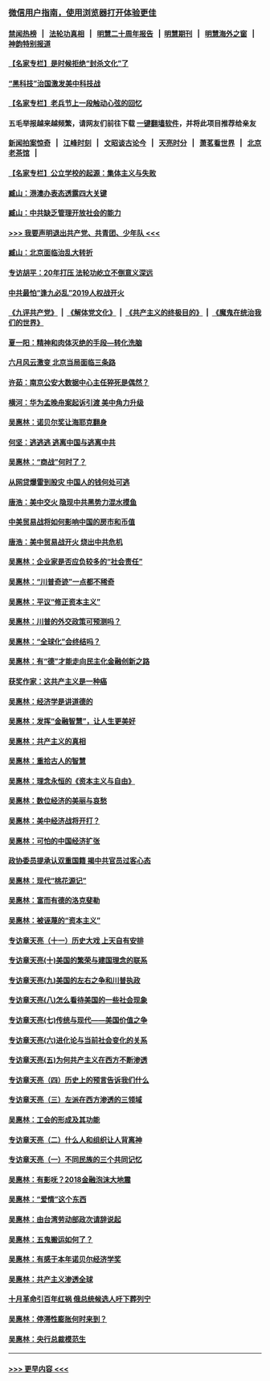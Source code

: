### [微信用户指南，使用浏览器打开体验更佳](https://github.com/gfw-breaker/banned-news1/blob/master/indexes/wechat-guide.md?t=0)
#### [禁闻热榜](热点新闻.md?t=0)  &nbsp;&nbsp;|&nbsp;&nbsp; [法轮功真相](https://github.com/gfw-breaker/truth/blob/master/README.md?t=0) &nbsp;&nbsp;|&nbsp;&nbsp; [明慧二十周年报告](https://github.com/gfw-breaker/mh-reports/blob/master/README.md?t=0) &nbsp;&nbsp;|&nbsp;&nbsp;[明慧期刊](https://github.com/gfw-breaker/mh-qikan) &nbsp;&nbsp;|&nbsp;&nbsp; [明慧海外之窗](https://github.com/gfw-breaker/mh-news/blob/master/README.md?t=0) &nbsp;&nbsp;|&nbsp;&nbsp; [神韵特别报道](https://github.com/gfw-breaker/mh-news/blob/master/shenyun.md?t=0)
#### [【名家专栏】是时候拒绝“封杀文化”了](../pages/nsc423/n11814093.md?t=02100111) 
#### [“黑科技”治国激发美中科技战](../pages/nsc423/n11638056.md?t=02100111) 
#### [【名家专栏】老兵节上一段触动心弦的回忆](../pages/nsc423/n11646016.md?t=02100111) 
#### 五毛举报越来越频繁，请网友们前往下载 [一键翻墙软件](https://github.com/gfw-breaker/ssr-accounts)，并将此项目推荐给亲友
#### [新闻拍案惊奇](https://github.com/gfw-breaker/banned-news1/blob/master/pages/link4.md) &nbsp;&nbsp;|&nbsp;&nbsp; [江峰时刻](https://github.com/gfw-breaker/banned-news1/blob/master/pages/link4.md) &nbsp;&nbsp;|&nbsp;&nbsp; [文昭谈古论今](https://github.com/gfw-breaker/banned-news1/blob/master/pages/link4.md) &nbsp;&nbsp;|&nbsp;&nbsp; [天亮时分](https://github.com/gfw-breaker/banned-news1/blob/master/pages/link4.md) &nbsp;&nbsp;|&nbsp;&nbsp; [萧茗看世界](https://github.com/gfw-breaker/banned-news1/blob/master/pages/link4.md) &nbsp;&nbsp;|&nbsp;&nbsp; [北京老茶馆](https://github.com/gfw-breaker/banned-news1/blob/master/pages/link4.md) &nbsp;&nbsp;|&nbsp;&nbsp; 
#### [【名家专栏】公立学校的起源：集体主义与失败](../pages/nsc423/n11601833.md?t=02100111) 
#### [臧山：港澳办表态透露四大关键](../pages/nsc423/n11421628.md?t=02100111) 
#### [臧山：中共缺乏管理开放社会的能力](../pages/nsc423/n11407457.md?t=02100111) 
#### [>>> 我要声明退出共产党、共青团、少年队 <<<](https://github.com/begood0513/goodnews/blob/master/quit/letter.md) 
#### [臧山：北京面临治乱大转折](../pages/nsc423/n11406895.md?t=02100111) 
#### [专访胡平：20年打压 法轮功屹立不倒意义深远](../pages/nsc423/n11398800.md?t=02100111) 
#### [中共最怕“逢九必乱”2019人权战开火](../pages/nsc423/n11385248.md?t=02100111) 
#### [《九评共产党》](https://github.com/begood0513/9ping.md/blob/master/README.md) &nbsp;|&nbsp; [《解体党文化》](../../../../jtdwh.md/blob/master/README.md)  &nbsp;|&nbsp; [《共产主义的终极目的》](../../../../gczydzjmd.md/blob/master/README.md) &nbsp;|&nbsp; [《魔鬼在统治我们的世界》](../../../../mgztzwmdsj.md/blob/master/README.md) 
#### [夏一阳：精神和肉体灭绝的手段—转化洗脑](../pages/nsc423/n11368250.md?t=02100111) 
#### [六月风云激变 北京当局面临三条路](../pages/nsc423/n11313668.md?t=02100111) 
#### [许茹：南京公安大数据中心主任猝死是偶然？](../pages/nsc423/n11064744.md?t=02100111) 
#### [横河：华为孟晚舟案起诉引渡 美中角力升级](../pages/nsc423/n11027230.md?t=02100111) 
#### [吴惠林：诺贝尔奖让海耶克翻身](../pages/nsc423/n10890049.md?t=02100111) 
#### [何坚：逃逃逃 逃离中国与逃离中共](../pages/nsc423/n10592891.md?t=02100111) 
#### [吴惠林：“商战”何时了？](../pages/nsc423/n10573558.md?t=02100111) 
#### [从网贷爆雷到股灾 中国人的钱何处可逃](../pages/nsc423/n10572800.md?t=02100111) 
#### [唐浩：美中交火 隐现中共黑势力混水摸鱼](../pages/nsc423/n10544040.md?t=02100111) 
#### [中美贸易战将如何影响中国的房市和币值](../pages/nsc423/n10543697.md?t=02100111) 
#### [唐浩：美中贸易战开火 烧出中共危机](../pages/nsc423/n10540126.md?t=02100111) 
#### [吴惠林：企业家是否应负较多的“社会责任”](../pages/nsc423/n10535022.md?t=02100111) 
#### [吴惠林：“川普奇迹”一点都不稀奇](../pages/nsc423/n10512808.md?t=02100111) 
#### [吴惠林：平议“修正资本主义”](../pages/nsc423/n10495724.md?t=02100111) 
#### [吴惠林：川普的外交政策可预测吗？](../pages/nsc423/n10462387.md?t=02100111) 
#### [吴惠林：“全球化”会终结吗？](../pages/nsc423/n10452838.md?t=02100111) 
#### [吴惠林：有“德”才能走向民主化金融创新之路](../pages/nsc423/n10432292.md?t=02100111) 
#### [获奖作家：这共产主义是一种癌](../pages/nsc423/n10431541.md?t=02100111) 
#### [吴惠林：经济学是讲道德的](../pages/nsc423/n10398014.md?t=02100111) 
#### [吴惠林：发挥“金融智慧”，让人生更美好](../pages/nsc423/n10375019.md?t=02100111) 
#### [吴惠林：共产主义的真相](../pages/nsc423/n10351394.md?t=02100111) 
#### [吴惠林：重拾古人的智慧](../pages/nsc423/n10337691.md?t=02100111) 
#### [吴惠林：理念永恒的《资本主义与自由》](../pages/nsc423/n10316274.md?t=02100111) 
#### [吴惠林：数位经济的美丽与哀愁](../pages/nsc423/n10292946.md?t=02100111) 
#### [吴惠林：美中经济战将开打？](../pages/nsc423/n10258825.md?t=02100111) 
#### [吴惠林：可怕的中国经济扩张](../pages/nsc423/n10219147.md?t=02100111) 
#### [政协委员提承认双重国籍 揭中共官员过客心态](../pages/nsc423/n10208809.md?t=02100111) 
#### [吴惠林：现代“桃花源记”](../pages/nsc423/n10185234.md?t=02100111) 
#### [吴惠林：富而有德的洛克斐勒](../pages/nsc423/n10142264.md?t=02100111) 
#### [吴惠林：被诬蔑的“资本主义”](../pages/nsc423/n10124816.md?t=02100111) 
#### [专访章天亮（十一）历史大戏 上天自有安排](../pages/nsc423/n10094905.md?t=02100111) 
#### [专访章天亮(十)美国的繁荣与建国理念的联系](../pages/nsc423/n10094899.md?t=02100111) 
#### [专访章天亮(九)美国的左右之争和川普执政](../pages/nsc423/n10094889.md?t=02100111) 
#### [专访章天亮(八)怎么看待美国的一些社会现象](../pages/nsc423/n10094857.md?t=02100111) 
#### [专访章天亮(七)传统与现代——美国价值之争](../pages/nsc423/n10093140.md?t=02100111) 
#### [专访章天亮(六)进化论与当前社会变化的关系](../pages/nsc423/n10092036.md?t=02100111) 
#### [专访章天亮(五)为何共产主义在西方不断渗透](../pages/nsc423/n10083620.md?t=02100111) 
#### [专访章天亮（四）历史上的预言告诉我们什么](../pages/nsc423/n10083606.md?t=02100111) 
#### [专访章天亮（三）左派在西方渗透的三领域](../pages/nsc423/n10081115.md?t=02100111) 
#### [吴惠林：工会的形成及其功能](../pages/nsc423/n10080633.md?t=02100111) 
#### [专访章天亮（二）什么人和组织让人背离神](../pages/nsc423/n10076637.md?t=02100111) 
#### [专访章天亮（一）不同民族的三个共同记忆](../pages/nsc423/n10074188.md?t=02100111) 
#### [吴惠林：有影呒？2018金融泡沫大地震](../pages/nsc423/n10040534.md?t=02100111) 
#### [吴惠林：“爱情”这个东西](../pages/nsc423/n10019423.md?t=02100111) 
#### [吴惠林：由台湾劳动部政次请辞说起](../pages/nsc423/n9979679.md?t=02100111) 
#### [吴惠林：五鬼搬运如何了？](../pages/nsc423/n9925338.md?t=02100111) 
#### [吴惠林：有感于本年诺贝尔经济学奖](../pages/nsc423/n9871883.md?t=02100111) 
#### [吴惠林：共产主义渗透全球](../pages/nsc423/n9812748.md?t=02100111) 
#### [十月革命引百年红祸 俄总统候选人吁下葬列宁](../pages/nsc423/n9810182.md?t=02100111) 
#### [吴惠林：停滞性膨胀何时来到？](../pages/nsc423/n9764136.md?t=02100111) 
#### [吴惠林：央行总裁模范生](../pages/nsc423/n9728134.md?t=02100111) 

----
#### [ >>> 更早内容 <<< ](../indexes/nsc423-earlier.md)
